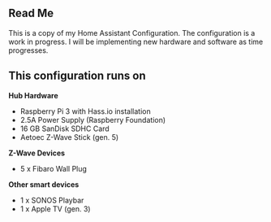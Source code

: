 ## Read Me
This is a copy of my Home Assistant Configuration. The configuration is a work in progress. I will be implementing new hardware and software as time progresses.

## This configuration runs on
**Hub Hardware**
* Raspberry Pi 3 with Hass.io installation
* 2.5A Power Supply (Raspberry Foundation)
* 16 GB SanDisk SDHC Card
* Aetoec Z-Wave Stick (gen. 5)

**Z-Wave Devices**
* 5 x Fibaro Wall Plug

**Other smart devices**
* 1 x SONOS Playbar
* 1 x Apple TV (gen. 3)
